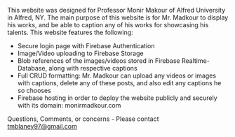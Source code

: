 This website was designed for Professor Monir Makour of Alfred University in Alfred, NY. The main purpose of this website is for Mr. Madkour to display his works, and be able to caption any of his works for showcasing his talents. 
This website features the following:

- Secure login page with Firebase Authentication
- Image/Video uploading to Firebase Storage
- Blob references of the images/videos stored in Firebase Realtime-Database, along with respective captions
- Full CRUD formatting: Mr. Madkour can upload any videos or images with captions, delete any of these posts, and also edit any captions he so chooses
- Firebase hosting in order to deploy the website publicly and securely with its domain: monirmadkour.com


Questions, Comments, or concerns - Please contact tmblaney97@gmail.com
